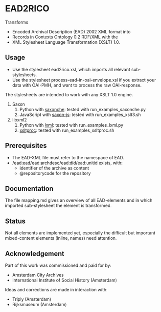 # EAD2RICO

Transforms 
* Encoded Archival Description (EAD) 2002 XML format 
into 
* Records in Contexts Ontology 0.2 RDF/XML 
with the 
* XML Stylesheet Language Transformation (XSLT) 1.0.

## Usage
* Use the stylesheet ead2rico.xsl, which imports all relevant sub-stylesheets.
* Use the stylesheet process-ead-in-oai-envelope.xsl if you extract your data with OAI-PMH, and want to process the raw OAI-response.

The stylesheets are intended to work with any XSLT 1.0 engine. 
1. Saxon
    1. Python with [saxonche](https://pypi.org/project/saxonche/): tested with run_examples_saxonche.py
    2. JavaScript with [saxon-js](https://www.npmjs.com/package/xslt3): tested with run_examples_xslt3.sh 
2. libxml2
    1. Python with [lxml](https://lxml.de/): tested with run_examples_lxml.py
    2. [xsltproc](http://xmlsoft.org/xslt/xsltproc.html): tested with run_examples_xsltproc.sh

## Prerequisites
* The EAD-XML file must refer to the namespace of EAD.
* /ead:ead/ead:archdesc/ead:did/ead:unitid exists, with:
    * identifier of the archive as content
    * @repositorycode for the repository

## Documentation
The file mapping.md gives an overview of all EAD-elements and in which imported sub-stylesheet the element is transformed.

## Status
Not all elements are implemented yet, especially the difficult but important mixed-content elements (inline, names) need attention.

## Acknowledgement
Part of this work was commissioned and paid for by:
* Amsterdam City Archives 
* International Institute of Social History (Amsterdam)

Ideas and corrections are made in interaction with:
* Triply (Amsterdam)
* Rijksmuseum (Amsterdam)
